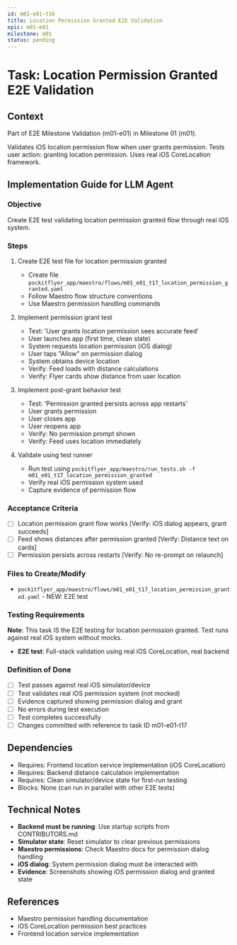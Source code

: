 ```yaml
---
id: m01-e01-t16
title: Location Permission Granted E2E Validation
epic: m01-e01
milestone: m01
status: pending
---
```


# Task: Location Permission Granted E2E Validation

## Context
Part of E2E Milestone Validation (m01-e01) in Milestone 01 (m01).

Validates iOS location permission flow when user grants permission. Tests user action: granting location permission. Uses real iOS CoreLocation framework.

## Implementation Guide for LLM Agent

### Objective
Create E2E test validating location permission granted flow through real iOS system.

### Steps

1. Create E2E test file for location permission granted
   - Create file `pockitflyer_app/maestro/flows/m01_e01_t17_location_permission_granted.yaml`
   - Follow Maestro flow structure conventions
   - Use Maestro permission handling commands

2. Implement permission grant test
   - Test: 'User grants location permission sees accurate feed'
   - User launches app (first time, clean state)
   - System requests location permission (iOS dialog)
   - User taps "Allow" on permission dialog
   - System obtains device location
   - Verify: Feed loads with distance calculations
   - Verify: Flyer cards show distance from user location

3. Implement post-grant behavior test
   - Test: 'Permission granted persists across app restarts'
   - User grants permission
   - User closes app
   - User reopens app
   - Verify: No permission prompt shown
   - Verify: Feed uses location immediately

4. Validate using test runner
   - Run test using `pockitflyer_app/maestro/run_tests.sh -f m01_e01_t17_location_permission_granted`
   - Verify real iOS permission system used
   - Capture evidence of permission flow

### Acceptance Criteria
- [ ] Location permission grant flow works [Verify: iOS dialog appears, grant succeeds]
- [ ] Feed shows distances after permission granted [Verify: Distance text on cards]
- [ ] Permission persists across restarts [Verify: No re-prompt on relaunch]

### Files to Create/Modify
- `pockitflyer_app/maestro/flows/m01_e01_t17_location_permission_granted.yaml` - NEW: E2E test

### Testing Requirements
**Note**: This task IS the E2E testing for location permission granted. Test runs against real iOS system without mocks.

- **E2E test**: Full-stack validation using real iOS CoreLocation, real backend

### Definition of Done
- [ ] Test passes against real iOS simulator/device
- [ ] Test validates real iOS permission system (not mocked)
- [ ] Evidence captured showing permission dialog and grant
- [ ] No errors during test execution
- [ ] Test completes successfully
- [ ] Changes committed with reference to task ID m01-e01-t17

## Dependencies
- Requires: Frontend location service implementation (iOS CoreLocation)
- Requires: Backend distance calculation implementation
- Requires: Clean simulator/device state for first-run testing
- Blocks: None (can run in parallel with other E2E tests)

## Technical Notes
- **Backend must be running**: Use startup scripts from CONTRIBUTORS.md
- **Simulator state**: Reset simulator to clear previous permissions
- **Maestro permissions**: Check Maestro docs for permission dialog handling
- **iOS dialog**: System permission dialog must be interacted with
- **Evidence**: Screenshots showing iOS permission dialog and granted state

## References
- Maestro permission handling documentation
- iOS CoreLocation permission best practices
- Frontend location service implementation
